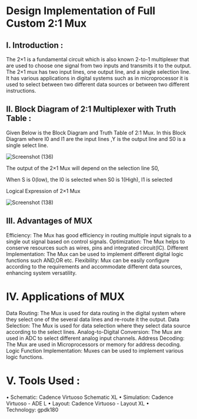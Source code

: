# Design Implementation of Full Custom 2:1 Mux
<dr>
<dr>
<dr>
<dr>
<h2>I. Introduction :</h2>
<dr>The 2×1 is a fundamental circuit which is also known 2-to-1 multiplexer that are used to choose one signal from two inputs and transmits it to the output. The 2×1 mux has two input lines, one output line, and a single selection line. It has various applications in digital systems such as in microprocessor it is used to select between two different data sources or between two different instructions.<dr>
<dr>

<dr>
<h2>II. Block Diagram of 2:1 Multiplexer with Truth Table :</h2>
Given Below is the Block Diagram and Truth Table of 2:1 Mux. In this Block Diagram where I0 and I1 are the input lines ,Y is the output line and S0 is a single select line.

![Screenshot (136)](https://github.com/user-attachments/assets/d5a33469-e12e-4088-b75f-9714cf996d9e)


The output of the 2×1 Mux will depend on the selection line S0,

When S is 0(low), the I0 is selected
when S0 is 1(High), I1 is selected


Logical Expression of 2×1 Mux

![Screenshot (138)](https://github.com/user-attachments/assets/c661971d-8658-4c23-a1d0-6e77eebca7fd)

<h2>III. Advantages of MUX</h2>

Efficiency: The Mux has good efficiency in routing multiple input signals to a single out signal based on control signals.<dr>
Optimization: The Mux helps to conserve resources such as wires, pins and integrated circuit(IC).<dr>
Different Implementation: The Mux can be used to implement different digital logic functions such AND,OR etc.<dr>
Flexibility: Mux can be easily configure according to the requirements and accommodate different data sources, enhancing system versatility.<dr>

<H1>IV. Applications of MUX</H1>

Data Routing: The Mux is used for data routing in the digital system where they select one of the several data lines and re-route it the output.<dr>
Data Selection: The Mux is used for data selection where they select data source according to the select lines.<dr>
Analog-to-Digital Conversion: The Mux are used in ADC to select different analog input channels.<dr>
Address Decoding: The Mux are used in Microprocessors or memory for address decoding.<dr>
Logic Function Implementation: Muxes can be used to implement various logic functions.<dr>


<H1>V. Tools Used :</H1>

• Schematic: Cadence Virtuoso Schematic XL<dr>
• Simulation: Cadence Virtuoso - ADE L<dr>
• Layout: Cadence Virtuoso - Layout XL<dr>
• Technology: gpdk180<dr>




